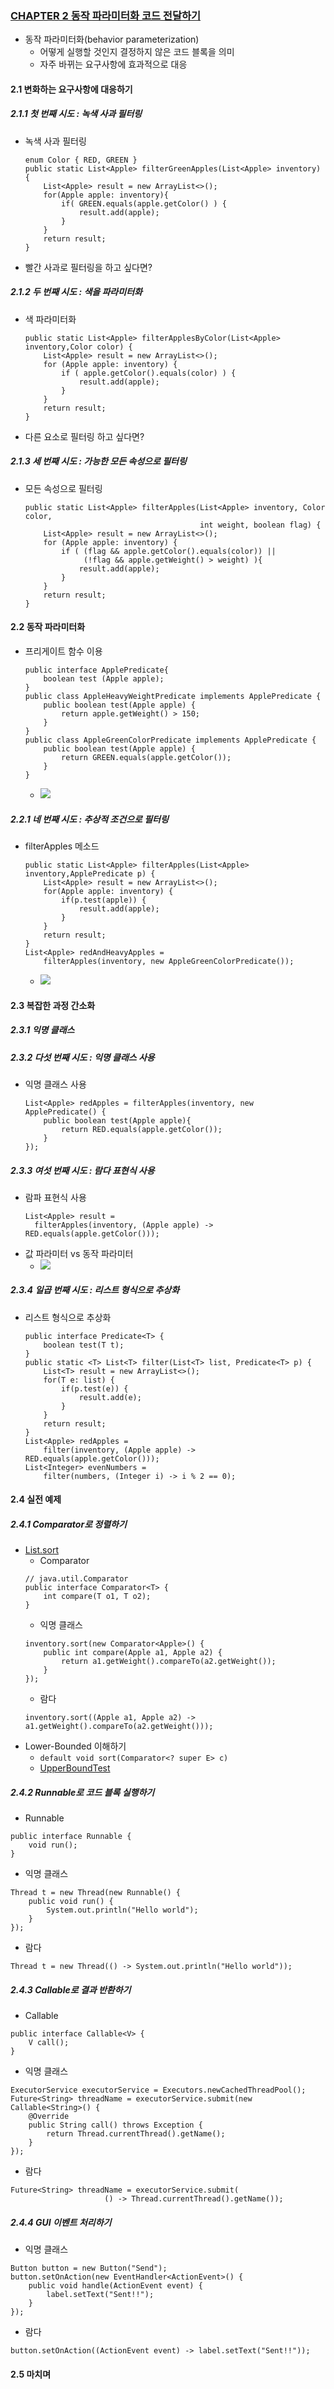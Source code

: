### [CHAPTER 2 동작 파라미터화 코드 전달하기](https://livebook.manning.com/book/modern-java-in-action/chapter-2/)
* 동작 파라미터화(behavior parameterization)
    - 어떻게 실행할 것인지 결정하지 않은 코드 블록을 의미
    - 자주 바뀌는 요구사항에 효과적으로 대응
#### 2.1 변화하는 요구사항에 대응하기
##### 2.1.1 첫 번째 시도 : 녹색 사과 필터링
* 녹색 사과 필터링
    ``` 
    enum Color { RED, GREEN }
    public static List<Apple> filterGreenApples(List<Apple> inventory) {
        List<Apple> result = new ArrayList<>();
        for(Apple apple: inventory){
            if( GREEN.equals(apple.getColor() ) {
                result.add(apple);
            }
        }
        return result;
    }
    ```
* 빨간 사과로 필터링을 하고 싶다면?
##### 2.1.2 두 번째 시도 : 색을 파라미터화
* 색 파라미터화
    ``` 
    public static List<Apple> filterApplesByColor(List<Apple> inventory,Color color) {
        List<Apple> result = new ArrayList<>();
        for (Apple apple: inventory) {
            if ( apple.getColor().equals(color) ) {
                result.add(apple);
            }
        }
        return result;
    }
    ```
* 다른 요소로 필터링 하고 싶다면?
##### 2.1.3 세 번째 시도 : 가능한 모든 속성으로 필터링
* 모든 속성으로 필터링
    ``` 
    public static List<Apple> filterApples(List<Apple> inventory, Color color,
                                           int weight, boolean flag) {
        List<Apple> result = new ArrayList<>();
        for (Apple apple: inventory) {
            if ( (flag && apple.getColor().equals(color)) ||
                 (!flag && apple.getWeight() > weight) ){
                result.add(apple);
            }
        }
        return result;
    }
    ```
#### 2.2 동작 파라미터화
* 프리게이트 함수 이용
    ``` 
    public interface ApplePredicate{
        boolean test (Apple apple);
    }
    public class AppleHeavyWeightPredicate implements ApplePredicate {
        public boolean test(Apple apple) {
            return apple.getWeight() > 150;
        }
    }
    public class AppleGreenColorPredicate implements ApplePredicate {
        public boolean test(Apple apple) {
            return GREEN.equals(apple.getColor());
        }
    }
    ```
    - ![](images/applePredicate.png)
##### 2.2.1 네 번째 시도 : 추상적 조건으로 필터링
* filterApples 메소드
    ``` 
    public static List<Apple> filterApples(List<Apple> inventory,ApplePredicate p) {
        List<Apple> result = new ArrayList<>();
        for(Apple apple: inventory) {
            if(p.test(apple)) {
                result.add(apple);
            }
        }
        return result;
    }
    List<Apple> redAndHeavyApples =
        filterApples(inventory, new AppleGreenColorPredicate());
    ```
    - ![](images/differentFilter.png)
#### 2.3 복잡한 과정 간소화
##### 2.3.1 익명 클래스
##### 2.3.2 다섯 번째 시도 : 익명 클래스 사용
* 익명 클래스 사용
    ``` 
    List<Apple> redApples = filterApples(inventory, new ApplePredicate() {
        public boolean test(Apple apple){
            return RED.equals(apple.getColor());
        }
    });
    ```
##### 2.3.3 여섯 번째 시도 : 람다 표현식 사용
* 람파 표현식 사용
    ``` 
    List<Apple> result =
      filterApples(inventory, (Apple apple) -> RED.equals(apple.getColor()));
    ```
* 값 파라미터 vs 동작 파라미터
    - ![](images/parameterization.png)
##### 2.3.4 일곱 번째 시도 : 리스트 형식으로 추상화
* 리스트 형식으로 추상화
    ``` 
    public interface Predicate<T> {
        boolean test(T t);
    }
    public static <T> List<T> filter(List<T> list, Predicate<T> p) {
        List<T> result = new ArrayList<>();
        for(T e: list) {
            if(p.test(e)) {
                result.add(e);
            }
        }
        return result;
    }
    List<Apple> redApples =
        filter(inventory, (Apple apple) -> RED.equals(apple.getColor()));
    List<Integer> evenNumbers =
        filter(numbers, (Integer i) -> i % 2 == 0);
    ```
#### 2.4 실전 예제
##### 2.4.1 Comparator로 정렬하기
* [List.sort](https://docs.oracle.com/javase/8/docs/api/java/util/List.html#sort-java.util.Comparator-)
    - Comparator
    ``` 
    // java.util.Comparator
    public interface Comparator<T> {
        int compare(T o1, T o2);
    }
    ```
    - 익명 클래스
    ```
    inventory.sort(new Comparator<Apple>() {
        public int compare(Apple a1, Apple a2) {
            return a1.getWeight().compareTo(a2.getWeight());
        }
    });
    ```
    - 람다
    ```
    inventory.sort((Apple a1, Apple a2) -> a1.getWeight().compareTo(a2.getWeight()));    
    ```
* Lower-Bounded 이해하기
    - ```default void sort(Comparator<? super E> c)```
    - [UpperBoundTest](../../../src/main/java/com/study/modern/ch02/generic/UpperBoundTest.java)
##### 2.4.2 Runnable로 코드 블록 실행하기
* Runnable
``` 
public interface Runnable {
    void run();
}
```
* 익명 클래스
``` 
Thread t = new Thread(new Runnable() {
    public void run() {
        System.out.println("Hello world");
    }
});
```
* 람다
```
Thread t = new Thread(() -> System.out.println("Hello world"));
```
##### 2.4.3 Callable로 결과 반환하기
* Callable
``` 
public interface Callable<V> {
    V call();
}
```
* 익명 클래스
``` 
ExecutorService executorService = Executors.newCachedThreadPool();
Future<String> threadName = executorService.submit(new Callable<String>() {
    @Override
    public String call() throws Exception {
        return Thread.currentThread().getName();
    }
});
```
* 람다
``` 
Future<String> threadName = executorService.submit(
                     () -> Thread.currentThread().getName());
```
##### 2.4.4 GUI 이벤트 처리하기
* 익명 클래스
``` 
Button button = new Button("Send");
button.setOnAction(new EventHandler<ActionEvent>() {
    public void handle(ActionEvent event) {
        label.setText("Sent!!");
    }
});
```
* 람다
``` 
button.setOnAction((ActionEvent event) -> label.setText("Sent!!"));
```
#### 2.5 마치며